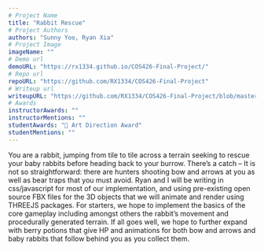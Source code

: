 ```yaml
---
# Project Name
title: "Rabbit Rescue"
# Project Authors
authors: "Sunny Yoo, Ryan Xia"
# Project Image
imageName: ""
# Demo url
demoURL: "https://rx1334.github.io/COS426-Final-Project/"
# Repo url
repoURL: "https://github.com/RX1334/COS426-Final-Project"
# Writeup url
writeupURL: "https://github.com/RX1334/COS426-Final-Project/blob/master/Final%20Report.pdf"
# Awards
instructorAwards: ""
instructorMentions: ""
studentAwards: "🎨 Art Direction Award"
studentMentions: ""
---
```

You are a rabbit, jumping from tile to tile across a terrain seeking to rescue your baby rabbits before heading back to your burrow. There’s a catch – It is not so straightforward: there are hunters shooting bow and arrows at you as well as bear traps that you must avoid. Ryan and I will be writing in css/javascript for most of our implementation, and using pre-existing open source FBX files for the 3D objects that we will animate and render using THREEJS packages. For starters, we hope to implement the basics of the core gameplay including amongst others the rabbit’s movement and procedurally generated terrain. If all goes well, we hope to further expand with berry potions that give HP and animations for both bow and arrows and baby rabbits that follow behind you as you collect them.
